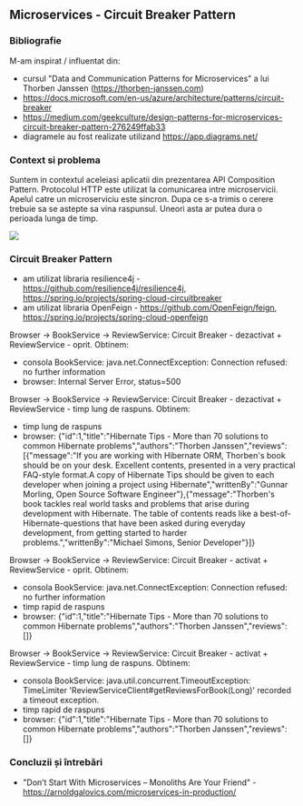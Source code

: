 ## Microservices - Circuit Breaker Pattern

### Bibliografie

M-am inspirat / influentat din:

- cursul "Data and Communication Patterns for Microservices" a lui Thorben Janssen (https://thorben-janssen.com)
- https://docs.microsoft.com/en-us/azure/architecture/patterns/circuit-breaker
- https://medium.com/geekculture/design-patterns-for-microservices-circuit-breaker-pattern-276249ffab33
- diagramele au fost realizate utilizand https://app.diagrams.net/

### Context si problema

Suntem in contextul aceleiasi aplicatii din prezentarea API Composition Pattern. Protocolul HTTP este utilizat la comunicarea intre microservicii. Apelul catre un microserviciu este sincron. Dupa ce s-a trimis o cerere trebuie sa se astepte sa vina raspunsul. Uneori asta ar putea dura o perioada lunga de timp.

![](https://github.com/dgpavel/dcpm/blob/main/Circuit%20Breaker/context-problem.jpg)

### Circuit Breaker Pattern

- am utilizat libraria resilience4j - https://github.com/resilience4j/resilience4j, https://spring.io/projects/spring-cloud-circuitbreaker
- am utilizat libraria OpenFeign - https://github.com/OpenFeign/feign, https://spring.io/projects/spring-cloud-openfeign

Browser -> BookService -> ReviewService: Circuit Breaker - dezactivat + ReviewService - oprit. Obtinem:

- consola BookService: java.net.ConnectException: Connection refused: no further information
- browser: Internal Server Error, status=500

Browser -> BookService -> ReviewService: Circuit Breaker - dezactivat + ReviewService - timp lung de raspuns. Obtinem:

- timp lung de raspuns
- browser: {"id":1,"title":"Hibernate Tips - More than 70 solutions to common Hibernate problems","authors":"Thorben Janssen","reviews":[{"message":"If you are working with Hibernate ORM, Thorben's book should be on your desk. Excellent contents, presented in a very practical FAQ-style format.A copy of Hibernate Tips should be given to each developer when joining a project using Hibernate","writtenBy":"Gunnar Morling, Open Source Software Engineer"},{"message":"Thorben's book tackles real world tasks and problems that arise during development with Hibernate. The table of contents reads like a best-of-Hibernate-questions that have been asked during everyday development, from getting started to harder problems.","writtenBy":"Michael Simons, Senior Developer"}]}

Browser -> BookService -> ReviewService: Circuit Breaker - activat + ReviewService - oprit. Obtinem:

- consola BookService: java.net.ConnectException: Connection refused: no further information
- timp rapid de raspuns
- browser: {"id":1,"title":"Hibernate Tips - More than 70 solutions to common Hibernate problems","authors":"Thorben Janssen","reviews":[]}

Browser -> BookService -> ReviewService: Circuit Breaker - activat + ReviewService - timp lung de raspuns. Obtinem:

- consola BookService: java.util.concurrent.TimeoutException: TimeLimiter 'ReviewServiceClient#getReviewsForBook(Long)' recorded a timeout exception.
- timp rapid de raspuns
- browser: {"id":1,"title":"Hibernate Tips - More than 70 solutions to common Hibernate problems","authors":"Thorben Janssen","reviews":[]}

### Concluzii și întrebări

- "Don’t Start With Microservices – Monoliths Are Your Friend" - https://arnoldgalovics.com/microservices-in-production/

